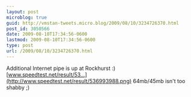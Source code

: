 ```yaml
---
layout: post
microblog: true
guid: http://vmstan-tweets.micro.blog/2009/08/10/3234726370.html
post_id: 3050566
date: 2009-08-10T17:34:56-0600
lastmod: 2009-08-10T17:34:56-0600
type: post
url: /2009/08/10/3234726370.html
---
```

Additional Internet pipe is up at Rockhurst :) [www.speedtest.net/result/53...](http://www.speedtest.net/result/536993988.png) 64mb/45mb isn't too shabby ;)
